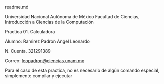 readme.md

Universidad Nacional Autónoma de México
Facultad de Ciencias, Introducción a Ciencias de la Computación

Practica 01. Calculadora

Alumno: Ramirez Padron Angel Leonardo

N. Cuenta. 321291389

Correo: leopadron@ciencias.unam.mx


Para el caso de esta practica, no es necesario de algún comando especial, simplemente compilar y ejecutar
